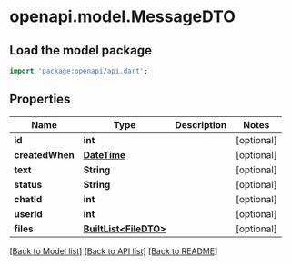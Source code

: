 # openapi.model.MessageDTO

## Load the model package
```dart
import 'package:openapi/api.dart';
```

## Properties
Name | Type | Description | Notes
------------ | ------------- | ------------- | -------------
**id** | **int** |  | [optional] 
**createdWhen** | [**DateTime**](DateTime.md) |  | [optional] 
**text** | **String** |  | [optional] 
**status** | **String** |  | [optional] 
**chatId** | **int** |  | [optional] 
**userId** | **int** |  | [optional] 
**files** | [**BuiltList&lt;FileDTO&gt;**](FileDTO.md) |  | [optional] 

[[Back to Model list]](../README.md#documentation-for-models) [[Back to API list]](../README.md#documentation-for-api-endpoints) [[Back to README]](../README.md)


